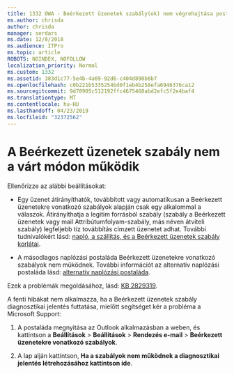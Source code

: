 ```yaml
---
title: 1332 OWA - Beérkezett üzenetek szabály(ok) nem végrehajtása postafiókhoz
ms.author: chrisda
author: chrisda
manager: serdars
ms.date: 12/8/2018
ms.audience: ITPro
ms.topic: article
ROBOTS: NOINDEX, NOFOLLOW
localization_priority: Normal
ms.custom: 1332
ms.assetid: 383d1c77-5e4b-4a69-92d6-c404d890b6b7
ms.openlocfilehash: c0b221b5335254bd0f1eb4b258efa6946376ca12
ms.sourcegitcommit: 9d78905c512192ffc4675468abd2efc5f2e4baf4
ms.translationtype: MT
ms.contentlocale: hu-HU
ms.lasthandoff: 04/23/2019
ms.locfileid: "32372562"
---
```

# <a name="an-inbox-rule-doesnt-work-as-expected"></a>A Beérkezett üzenetek szabály nem a várt módon működik

Ellenőrizze az alábbi beállításokat:

- Egy üzenet átirányíthatók, továbbított vagy automatikusan a Beérkezett üzenetekre vonatkozó szabályok alapján csak egy alkalommal a válaszok. Átirányíthatja a legitim forrásból szabály (szabály a Beérkezett üzenetek vagy mail Attribútumfolyam-szabály, más néven átviteli szabály) legfeljebb tíz továbbítás címzett üzenetet adhat. További tudnivalókért lásd: [napló, a szállítás, és a Beérkezett üzenetek szabály korlátai](https://docs.microsoft.com/office365/servicedescriptions/exchange-online-service-description/exchange-online-limits).

- A másodlagos naplózási postaláda Beérkezett üzenetekre vonatkozó szabályok nem működnek. További információt az alternatív naplózási postaláda lásd: [alternatív naplózási postaláda](https://docs.microsoft.com/Exchange/security-and-compliance/journaling/journaling#alternate-journaling-mailbox).

Ezek a problémák megoldásához, lásd: [KB 2829319](https://support.microsoft.com/kb/2829319).

A fenti hibákat nem alkalmazza, ha a Beérkezett üzenetek szabály diagnosztikai jelentés futtatása, mielőtt segítséget kér a probléma a Microsoft Support:

1. A postaláda megnyitása az Outlook alkalmazásban a weben, és kattintson a **Beállítások** \> **Beállítások** \> **Rendezés e-mail** \> **Beérkezett üzenetekre vonatkozó szabályok**.

2. A lap alján kattintson, **Ha a szabályok nem működnek a diagnosztikai jelentés létrehozásához kattintson ide**.

